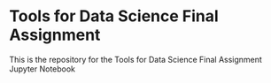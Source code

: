 # Tools for Data Science Final Assignment
This is the repository for the Tools for Data Science Final Assignment Jupyter Notebook
